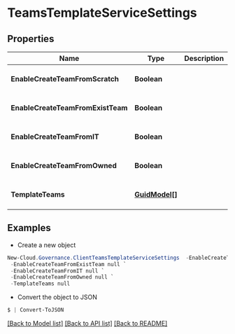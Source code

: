 # TeamsTemplateServiceSettings
## Properties

Name | Type | Description | Notes
------------ | ------------- | ------------- | -------------
**EnableCreateTeamFromScratch** | **Boolean** |  | [optional] [default to null]
**EnableCreateTeamFromExistTeam** | **Boolean** |  | [optional] [default to null]
**EnableCreateTeamFromIT** | **Boolean** |  | [optional] [default to null]
**EnableCreateTeamFromOwned** | **Boolean** |  | [optional] [default to null]
**TemplateTeams** | [**GuidModel[]**](GuidModel.md) |  | [optional] [default to null]

## Examples

- Create a new object
```powershell
New-Cloud.Governance.ClientTeamsTemplateServiceSettings  -EnableCreateTeamFromScratch null `
 -EnableCreateTeamFromExistTeam null `
 -EnableCreateTeamFromIT null `
 -EnableCreateTeamFromOwned null `
 -TemplateTeams null
```

- Convert the object to JSON
```powershell
$ | Convert-ToJSON
```


[[Back to Model list]](../README.md#documentation-for-models) [[Back to API list]](../README.md#documentation-for-api-endpoints) [[Back to README]](../README.md)

